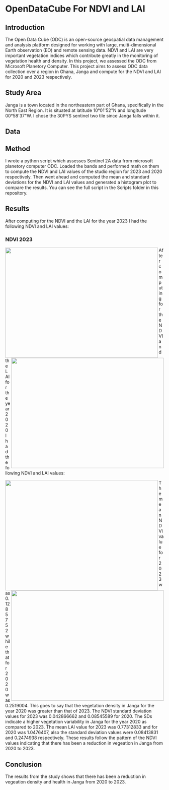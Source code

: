 # OpenDataCube For NDVI and LAI 

## Introduction
The Open Data Cube (ODC) is an open-source geospatial data management and analysis platform designed for working with large, multi-dimensional Earth observation (EO) and remote sensing data. NDVI and LAI are very important vegetation indices which contribute greatly in the monitoring of vegetation health and density. In this project, we assessed the ODC from Microsoft Planetory Computer. This project aims to assess ODC data collection over a region in Ghana, Janga and compute for the NDVI and LAI for 2020 and 2023 respectively. 

## Study Area
Janga is a town located in the northeastern part of Ghana, specifically in the North East Region. It is situated at latitude 10°01'52"N and longitude 00°58'37"W. I chose the 30PYS sentinel two tile since Janga falls within it.

## Data


## Method
I wrote a python script which assesses Sentinel 2A data from microsoft planetory computer ODC. Loaded the bands and performed math on them to compute the NDVI and LAI values of the studio region for 2023 and 2020 respectively. Then went ahead and computed the mean and standard deviations for the NDVI and LAI values and generated a histogram plot to compare the results. You can see the full script in the Scripts folder in this repository.

## Results
After computing for the NDVI and the LAI for the year 2023 I had the following NDVI and LAI values:
### NDVI 2023
<p align="center">
  <img src="https://github.com/Christobaltobbin/Drought_Assessment/assets/116877317/69ad5fef-536f-4bb4-805d-5262f01efbe4.png" align="left" width="485" height="350">
  <img src="https://github.com/Christobaltobbin/Drought_Assessment/assets/116877317/ab9739b7-5274-41da-82e3-eb21af8cca2f.png" align="right" width="485" height="350">
</p>

After computing for the NDVI and the LAI for the year 2020 I had the following NDVI and LAI values:

<p align="center">
  <img src="https://github.com/Christobaltobbin/Drought_Assessment/assets/116877317/37164d1a-31a7-4394-93c5-81d26bebc178.png" align="left" width="485" height="350">
  <img src="https://github.com/Christobaltobbin/Drought_Assessment/assets/116877317/6fa60225-233f-45c3-80ab-fe18a1411fcd.png" align="right" width="485" height="350">
</p>

The mean NDVi value for 2023 was 0.1285752 while that for 2020 was 0.2519004. This goes to say that the vegetation density in Janga for the year 2020 was greater than that of 2023. The NDVI standard deviation values for 2023 was 0.042866662 and 0.08545589 for 2020. The SDs indicate a higher vegetation variability in Janga for the year 2020 as compared to 2023. The mean LAI value for 2023 was 0.77312833 and for 2020 was 1.0476407, also the standard deviation values were 0.08413831 and 0.2474938 respectively. These results follow the pattern of the NDVI values indicating that there has been a reduction in vegeation in Janga from 2020 to 2023.

## Conclusion
The results from the study shows that there has been a reduction in vegeation density and health in Janga from 2020 to 2023.
